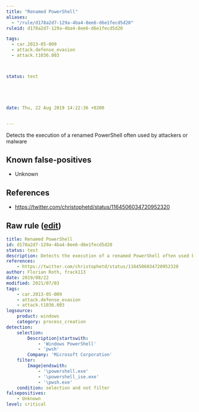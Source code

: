```yaml
---
title: "Renamed PowerShell"
aliases:
  - "/rule/d178a2d7-129a-4ba4-8ee6-d6e1fecd5d20"
ruleid: d178a2d7-129a-4ba4-8ee6-d6e1fecd5d20

tags:
  - car.2013-05-009
  - attack.defense_evasion
  - attack.t1036.003



status: test





date: Thu, 22 Aug 2019 14:22:36 +0200


---
```


Detects the execution of a renamed PowerShell often used by attackers or malware

<!--more-->


## Known false-positives

* Unknown



## References

* https://twitter.com/christophetd/status/1164506034720952320


## Raw rule ([edit](https://github.com/SigmaHQ/sigma/edit/master/rules/windows/process_creation/proc_creation_win_renamed_powershell.yml))
```yaml
title: Renamed PowerShell
id: d178a2d7-129a-4ba4-8ee6-d6e1fecd5d20
status: test
description: Detects the execution of a renamed PowerShell often used by attackers or malware
references:
    - https://twitter.com/christophetd/status/1164506034720952320
author: Florian Roth, frack113
date: 2019/08/22
modified: 2021/07/03
tags:
    - car.2013-05-009
    - attack.defense_evasion
    - attack.t1036.003
logsource:
    product: windows
    category: process_creation
detection:
    selection:
        Description|startswith:
            - 'Windows PowerShell'
            - 'pwsh'
        Company: 'Microsoft Corporation'
    filter:
        Image|endswith:
            - '\powershell.exe'
            - '\powershell_ise.exe'
            - '\pwsh.exe'
    condition: selection and not filter
falsepositives:
    - Unknown
level: critical

```
